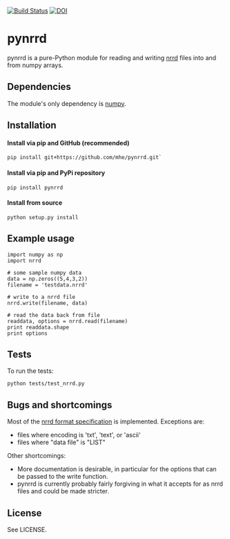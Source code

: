[![Build Status](https://travis-ci.org/mhe/pynrrd.svg?branch=master)](https://travis-ci.org/mhe/pynrrd)
[![DOI](https://zenodo.org/badge/doi/10.5281/zenodo.62065.svg)](http://dx.doi.org/10.5281/zenodo.62065)

pynrrd
======

pynrrd is a pure-Python module for reading and writing [nrrd][1] files into and 
from numpy arrays.

[1]: http://teem.sourceforge.net/nrrd/

Dependencies
------------

The module's only dependency is [numpy][2].

[2]: http://numpy.scipy.org/

Installation
------------

#### Install via pip and GitHub (recommended)
    pip install git+https://github.com/mhe/pynrrd.git`
    
#### Install via pip and PyPi repository
    pip install pynrrd
    
#### Install from source
    python setup.py install

Example usage
-------------

    import numpy as np
    import nrrd

    # some sample numpy data
    data = np.zeros((5,4,3,2))
    filename = 'testdata.nrrd'

    # write to a nrrd file
    nrrd.write(filename, data)

    # read the data back from file
    readdata, options = nrrd.read(filename)
    print readdata.shape
    print options

Tests
-----

To run the tests:

    python tests/test_nrrd.py

Bugs and shortcomings
---------------------

Most of the [nrrd format specification][3] is implemented. Exceptions
are: 

-  files where encoding is 'txt', 'text', or 'ascii'
-  files where "data file" is "LIST"

Other shortcomings:

- More documentation is desirable, in particular for the options that
  can be passed to the write function.
- pynrrd is currently probably fairly forgiving in what it accepts for as
  nrrd files and could be made stricter.

[3]: http://teem.sourceforge.net/nrrd/format.html


License
-------

See LICENSE.
